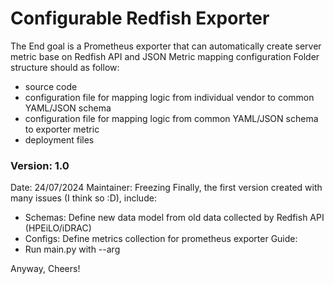 # Configurable Redfish Exporter
The End goal is a Prometheus exporter that can automatically create server metric base on Redfish API and JSON Metric mapping configuration
Folder structure should as follow:
- source code
- configuration file for mapping logic from individual vendor to common YAML/JSON schema
- configuration file for mapping logic from common YAML/JSON schema to exporter metric
- deployment files

### Version: 1.0 
Date: 24/07/2024
Maintainer: Freezing
Finally, the first version created with many issues (I think so :D), include:
- Schemas: Define new data model from old data collected by Redfish API (HPEiLO/iDRAC)
- Configs: Define metrics collection for prometheus exporter
Guide:
- Run main.py with --arg

Anyway, Cheers!
